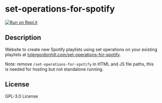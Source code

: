 # set-operations-for-spotify
[![Run on Repl.it](https://repl.it/badge/github/TyHil/set-operations-for-spotify)](https://repl.it/github/TyHil/set-operations-for-spotify)
## Description
Website to create new Spotify playlists using set operations on your existing playlists at [tylergordonhill.com/set-operations-for-spotify](https://tylergordonhill.com/set-operations-for-spotify).

Note: remove `/set-operations-for-spotify` in HTML and JS file paths, this is needed for hosting but not standalone running.
## License
GPL-3.0 License